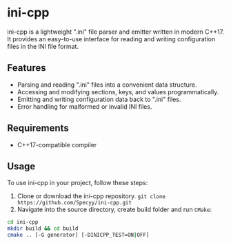 # ini-cpp

ini-cpp is a lightweight ".ini" file parser and emitter written in modern C++17. It provides an easy-to-use interface for reading and writing configuration files in the INI file format.

## Features

- Parsing and reading ".ini" files into a convenient data structure.
- Accessing and modifying sections, keys, and values programmatically.
- Emitting and writing configuration data back to ".ini" files.
- Error handling for malformed or invalid INI files.

## Requirements

- C++17-compatible compiler

## Usage

To use ini-cpp in your project, follow these steps:

1. Clone or download the ini-cpp repository. `git clone https://github.com/Specyy/ini-cpp.git`
2. Navigate into the source directory, create build folder and run `CMake`:
```sh
cd ini-cpp
mkdir build && cd build
cmake .. [-G generator] [-DINICPP_TEST=ON|OFF]
```
